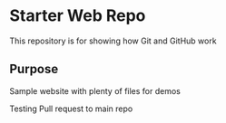 # Starter Web Repo

This repository is for showing how Git and GitHub work

## Purpose

Sample website with plenty of files for demos

Testing Pull request to main repo